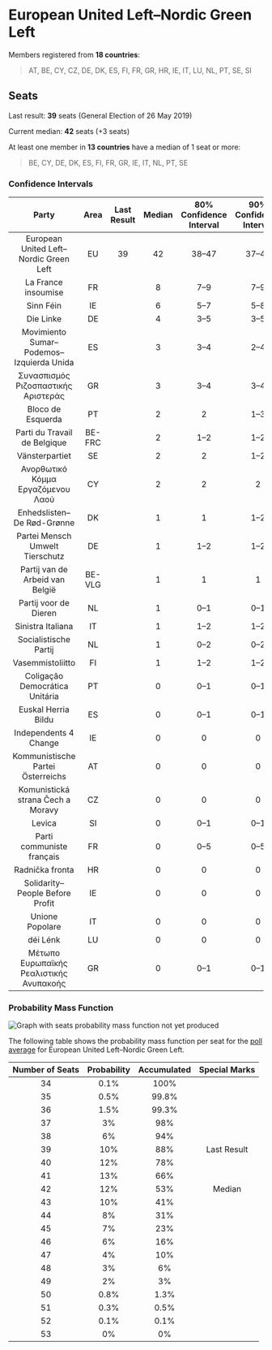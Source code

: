 # European United Left–Nordic Green Left

Members registered from **18 countries**:

> AT, BE, CY, CZ, DE, DK, ES, FI, FR, GR, HR, IE, IT, LU, NL, PT, SE, SI

## Seats

Last result: **39** seats (General Election of 26 May 2019)

Current median: **42** seats (+3 seats)

At least one member in **13 countries** have a median of 1 seat or more:

> BE, CY, DE, DK, ES, FI, FR, GR, IE, IT, NL, PT, SE

### Confidence Intervals

| Party | Area | Last Result | Median | 80% Confidence Interval | 90% Confidence Interval | 95% Confidence Interval | 99% Confidence Interval |
|:-----:|:----:|:-----------:|:------:|:-----------------------:|:-----------------------:|:-----------------------:|:-----------------------:|
| European United Left–Nordic Green Left | EU | 39 | 42 | 38–47 | 37–48 | 37–49 | 35–50 |
| La France insoumise | FR | | 8 | 7–9 | 7–9 | 6–9 | 6–10 |
| Sinn Féin | IE | | 6 | 5–7 | 5–8 | 5–8 | 5–8 |
| Die Linke | DE | | 4 | 3–5 | 3–5 | 3–5 | 2–6 |
| Movimiento Sumar–Podemos–Izquierda Unida | ES | | 3 | 3–4 | 2–4 | 2–4 | 2–5 |
| Συνασπισμός Ριζοσπαστικής Αριστεράς | GR | | 3 | 3–4 | 3–4 | 3–4 | 3–4 |
| Bloco de Esquerda | PT | | 2 | 2 | 1–3 | 1–3 | 1–3 |
| Parti du Travail de Belgique | BE-FRC | | 2 | 1–2 | 1–2 | 1–2 | 1–2 |
| Vänsterpartiet | SE | | 2 | 2 | 1–2 | 1–2 | 1–2 |
| Ανορθωτικό Κόμμα Εργαζόμενου Λαού | CY | | 2 | 2 | 2 | 2 | 1–2 |
| Enhedslisten–De Rød-Grønne | DK | | 1 | 1 | 1–2 | 1–2 | 1–2 |
| Partei Mensch Umwelt Tierschutz | DE | | 1 | 1–2 | 1–2 | 0–2 | 0–2 |
| Partij van de Arbeid van België | BE-VLG | | 1 | 1 | 1 | 1 | 1–2 |
| Partij voor de Dieren | NL | | 1 | 0–1 | 0–1 | 0–1 | 0–1 |
| Sinistra Italiana | IT | | 1 | 1–2 | 1–2 | 0–2 | 0–3 |
| Socialistische Partij | NL | | 1 | 0–2 | 0–2 | 0–2 | 0–2 |
| Vasemmistoliitto | FI | | 1 | 1–2 | 1–2 | 1–2 | 1–2 |
| Coligação Democrática Unitária | PT | | 0 | 0–1 | 0–1 | 0–1 | 0–1 |
| Euskal Herria Bildu | ES | | 0 | 0–1 | 0–1 | 0–1 | 0–1 |
| Independents 4 Change | IE | | 0 | 0 | 0 | 0 | 0 |
| Kommunistische Partei Österreichs | AT | | 0 | 0 | 0 | 0 | 0–1 |
| Komunistická strana Čech a Moravy | CZ | | 0 | 0 | 0 | 0 | 0 |
| Levica | SI | | 0 | 0–1 | 0–1 | 0–1 | 0–1 |
| Parti communiste français | FR | | 0 | 0–5 | 0–5 | 0–5 | 0–5 |
| Radnička fronta | HR | | 0 | 0 | 0 | 0 | 0 |
| Solidarity–People Before Profit | IE | | 0 | 0 | 0 | 0 | 0 |
| Unione Popolare | IT | | 0 | 0 | 0 | 0 | 0 |
| déi Lénk | LU | | 0 | 0 | 0 | 0 | 0 |
| Μέτωπο Ευρωπαϊκής Ρεαλιστικής Ανυπακοής | GR | | 0 | 0–1 | 0–1 | 0–1 | 0–1 |

### Probability Mass Function

![Graph with seats probability mass function not yet produced](average-2023-11-30-seats-pmf-europeanunitedleft–nordicgreenleft.png "Seats Probability Mass Function")

The following table shows the probability mass function per seat for the [poll average](average-2023-11-30.html) for European United Left–Nordic Green Left.

| Number of Seats | Probability | Accumulated | Special Marks |
|:---------------:|:-----------:|:-----------:|:-------------:|
| 34 | 0.1% | 100% |  |
| 35 | 0.5% | 99.8% |  |
| 36 | 1.5% | 99.3% |  |
| 37 | 3% | 98% |  |
| 38 | 6% | 94% |  |
| 39 | 10% | 88% | Last Result |
| 40 | 12% | 78% |  |
| 41 | 13% | 66% |  |
| 42 | 12% | 53% | Median |
| 43 | 10% | 41% |  |
| 44 | 8% | 31% |  |
| 45 | 7% | 23% |  |
| 46 | 6% | 16% |  |
| 47 | 4% | 10% |  |
| 48 | 3% | 6% |  |
| 49 | 2% | 3% |  |
| 50 | 0.8% | 1.3% |  |
| 51 | 0.3% | 0.5% |  |
| 52 | 0.1% | 0.1% |  |
| 53 | 0% | 0% |  |



